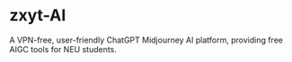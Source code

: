 # zxyt-AI
A VPN-free, user-friendly ChatGPT Midjourney AI platform, providing free AIGC tools for NEU students.
